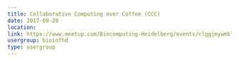 ```yaml
---
title: Collaborative Computing over Coffee (CCC)
date: 2017-09-28
location: 
link: https://www.meetup.com/Biocomputing-Heidelberg/events/clggjmywmblc/
usergroup: bioinfhd
type: usergroup
---
```

